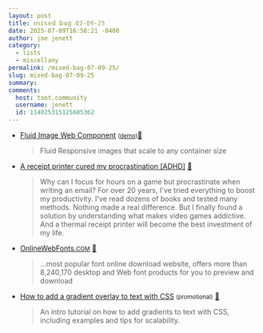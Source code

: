 ```yaml
---
layout: post
title: 𝕞𝕚𝕩𝕖𝕕 𝕓𝕒𝕘 𝟘𝟟-𝟘𝟡-𝟚𝟝
date: 2025-07-09T16:58:21 -0400
author: joe jenett
category:
  - lists
  - miscellany
permalink: /mixed-bag-07-09-25/
slug: mixed-bag-07-09-25
summary:
comments:
  host: toot.community
  username: jenett
  id: 114825315125605362
---
```

<ul class="links">
	<li><a title="GitHub - VoiceNGO/fluid-img" href="https://github.com/VoiceNGO/fluid-img">Fluid Image Web Component</a> <small>(<a href="https://voicengo.github.io/fluid-img/public/fluid-demo.html">demo</a>)</small><a title="source" href="https://pinboard.in/u:raygrasso">📌</a> <blockquote><p>Fluid Responsive images that scale to any container size</p></blockquote></li>
	<li><a title="by Laurie Hérault" href="https://www.laurieherault.com/articles/a-thermal-receipt-printer-cured-my-procrastination">A receipt printer cured my procrastination [ADHD]</a> <a title="source" href="https://pinboard.in/u:jugglebird">📌</a><blockquote><p>Why can I focus for hours on a game but procrastinate when writing an email? For over 20 years, I've tried everything to boost my productivity. I've read dozens of books and tested many methods. Nothing made a real difference. But I finally found a solution by understanding what makes video games addictive. And a thermal receipt printer will become the best investment of my life.</p></blockquote></li>
	<li><a title="WEB Free Fonts for Windows and Mac / Font free Download" href="https://www.onlinewebfonts.com/fonts">OnlineWebFonts.<small>COM</small></a> <a title="source" href="https://pinboard.in/u:sachaa">📌</a><blockquote><p>...most popular font online download website, offers more than 8,240,170 desktop and Web font products for you to preview and download</p></blockquote></li>
	<li><a title="by Sarah L. Fossheim" href="https://fossheim.io/writing/posts/css-text-gradient/">How to add a gradient overlay to text with CSS</a> <small>(promotional)</small> <a title="source" href="https://pinboard.in/u:roger">📌</a><blockquote><p>An intro tutorial on how to add gradients to text with CSS, including examples and tips for scalability.</p></blockquote></li>
</ul>

<a href="https://brid.gy/publish/mastodon"></a>